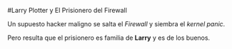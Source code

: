 #Larry Plotter y El Prisionero del Firewall

Un supuesto hacker maligno se salta el *Firewall* y siembra el *kernel panic*.

Pero resulta que el prisionero es familia de **Larry** y es de los buenos.
